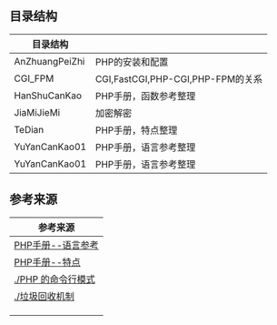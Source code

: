 ## 目录结构

| 目录结构       |                                   |
| -------------- | --------------------------------- |
| AnZhuangPeiZhi | PHP的安装和配置                   |
| CGI_FPM        | CGI,FastCGI,PHP-CGI,PHP-FPM的关系 |
| HanShuCanKao   | PHP手册，函数参考整理             |
| JiaMiJieMi     | 加密解密                          |
| TeDian         | PHP手册，特点整理                 |
| YuYanCanKao01  | PHP手册，语言参考整理             |
| YuYanCanKao01  | PHP手册，语言参考整理             |



## 参考来源

| 参考来源                                                     |
| ------------------------------------------------------------ |
| [PHP手册--语言参考](https://www.php.net/manual/zh/langref.php) |
| [PHP手册--特点](https://www.php.net/manual/zh/features.php)  |
| [./PHP 的命令行模式](https://www.php.net/manual/zh/features.commandline.php) |
| [./垃圾回收机制](https://www.php.net/manual/zh/features.gc.php) |
|                                                              |
|                                                              |
|                                                              |

